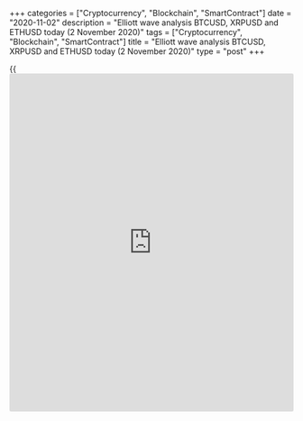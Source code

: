 +++
categories = ["Cryptocurrency", "Blockchain", "SmartContract"]
date = "2020-11-02"
description = "Elliott wave analysis BTCUSD, XRPUSD and ETHUSD today (2 November 2020)"
tags = ["Cryptocurrency", "Blockchain", "SmartContract"]
title = "Elliott wave analysis BTCUSD, XRPUSD and ETHUSD today (2 November 2020)"
type = "post"
+++

{{<iframe id="large-banner" src="https://www.bounty.group/#slide=6.0" width="100%" height="600" scrolling="no" style="border: 0px solid rgb(216, 221, 230); border-radius: 3px;">}}

2020-11-02

2020-11-02

Short-term forecast for BTCUSD, XRPUSD and ETHUSD 02.11.2020Roman Onegin

I welcome my readers!

I have prepared a short-term cryptocurrency forecast based on Elliott
wave analysis of Bitcoin, Ripple, and Ethereum. I suggest entry signals
to trade each cryptocurrency.

All cryptocurrency pairs dealt with in the article are forming the final
legs of the uptrends. Bitcoin is building the bullish impulse [5],
Ethereum is forming the zigzag-shaped sub-wave (z), the Ripple is
building the [Z] wave. Therefore, it is relevant to enter buy trades.

The article covers the following subjects:

##  **Elliott wave Bitcoin analysis**

 ****

Like in the previous trading week, the market is forming the final
element of the linking wave [X], which is unfolding as a double zigzag,
that is the market is developing the (Y) wave composed of the sub-waves
A-B-C. Since the sideways wave B finished as a contracting triangle, the
market has been rising in the impulse wave C. Four out of five legs in
the C impulse have completed so far. The price should be rising in wave
[5] of С to a level of 15200.00.

### Trading plan for [BTCUSD][1] today:

Buy 13765.25, TP 15200.00

* * *

##  **Elliott wave Ripple analysis**

 ****

The XRPUSD market continues forming the bullish correction B as a triple
zigzag [W]-[X]-[Y]-[X]-[Z]. The first four legs of the pattern have
completed. The bearish linking wave [X] has recently completed as a
triple combination. The price is now rising in the final wave [Z]. The
Ripple price should be rising towards level 0.263 in the next few days.
Therefore, it is relevant to buy.

### Trading plan for **[XRPUSD][2]** today:

Buy 0.243, TP 0.263

* * *

##  **Elliott wave Ethereum analysis**

The ETHUSD market is also forming the upward corrective wave B as a
double zigzag [W]-[X]-[Y]. There is now forming wave [Y] as a complex
pattern. The [Y] is unfolding as a triple zigzag (w)-(x)-(y)-(xx)-(z).
The downward linking wave (xx) may have completed recently. The price
should now be rising in the final motive wave (z). The Ethereum price is
meant to be rising a little higher than the previous high made by the
(y) zigzag, level 423.00.

### Trading plan for  **[ETHUSD][3] **today:

Buy 401.35, TP 423.00

* * *

P.S. Did you like my article? Share it in social networks: it will be
the best “thank you" :)

Ask me questions and comment below. I’ll be glad to answer your
questions and give necessary explanations.

 **Useful links:**

  * I recommend trying to trade with a reliable broker [here][4]. The system allows you to trade by yourself or copy successful traders from all across the globe.
  * Use my promo-code BLOG for getting deposit bonus 50% on LiteForex platform. Just enter this code in the appropriate field while [depositing][5] your trading account.
  * Telegram chat for traders: <t.me/liteforexengchat>. We are sharing the signals and trading experience
  * Telegram channel with high-quality analytics, Forex reviews, training articles, and other useful things for traders <t.me/liteforex>

The content of this article reflects the author’s opinion and does not
necessarily reflect the official position of LiteForex. The material
published on this page is provided for informational purposes only and
should not be considered as the provision of investment advice for the
purposes of Directive 2004/39/EC.

Rate this article:

{{value}}

( {{count}} {{title}} )

   1. my.liteforex.com/trading/chart?symbol=BTCUSD
   2. my.liteforex.com/trading/chart?symbol=XRPUSD
   3. my.liteforex.com/trading/chart?symbol=ETHUSD
   4. my.liteforex.com/?category=analysts-opinions&slug=short-term-forecast-for-[BTC](https://www.playgroundfx.com/blog/who-is-the-creator-of-bitcoin/)usd-xrpusd-and-ethusd-02112020&openPopup=%2Fregistration%2Fpopup&utm_source=blog&utm_medium=article&utm_campaign=bonus
   5. my.liteforex.com/deposit/?category=analysts-opinions&slug=short-term-forecast-for-[BTC](https://www.playgroundfx.com/blog/who-is-the-creator-of-bitcoin/)usd-xrpusd-and-ethusd-02112020&promo_code=BLOG&utm_source=blog&utm_medium=article&utm_campaign=bonus